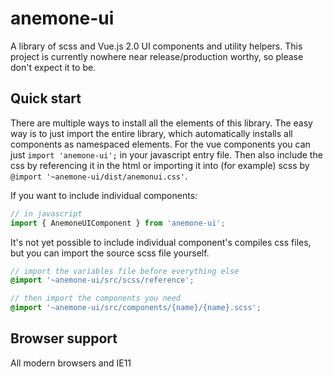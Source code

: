 # anemone-ui
A library of scss and Vue.js 2.0 UI components and utility helpers. 
This project is currently nowhere near release/production worthy, so
please don't expect it to be. 

## Quick start
There are multiple ways to install all the elements of this library. The easy 
way is to just import the entire library, which automatically installs all 
components as namespaced elements. For the vue components you can 
just ``import 'anemone-ui';`` in your javascript entry file. Then also include
the css by referencing it in the html or importing it into (for example) scss by
```@import '~anemone-ui/dist/anemonui.css'```. 

If you want to include individual components:

```javascript
// in javascript
import { AnemoneUIComponent } from 'anemone-ui';
```

It's not yet possible to include individual component's 
compiles css files, but you can import the source scss file yourself.

```scss
// import the variables file before everything else
@import '~anemone-ui/src/scss/reference';

// then import the components you need
@import '~anemone-ui/src/components/{name}/{name}.scss';

```

## Browser support
All modern browsers and IE11